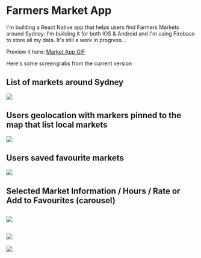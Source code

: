 Farmers Market App
======

I'm building a React Native app that helps users find Farmers Markets around Sydney. I'm building it for both IOS & Android and I'm using Firebase to store all my data. It's still a work in progress...

Preview it here: [Market App GIF](http://i.imgur.com/nJEyfVb.gifv)

Here's some screengrabs from the current version

List of markets around Sydney
---
![](http://i.imgur.com/5TmuFS4.png) 

Users geolocation with markers pinned to the map that list local markets
---
![](http://i.imgur.com/pNdaqbd.png)

Users saved favourite markets 
---
![](http://i.imgur.com/SLUdXDt.png)

Selected Market Information / Hours / Rate or Add to Favourites (carousel) 
---
![](http://i.imgur.com/Sd4sVjS.png)
---
![](http://i.imgur.com/8aD5rMr.png)
---
![](http://i.imgur.com/j1gU1KO.png)



